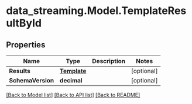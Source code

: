 # data_streaming.Model.TemplateResultById

## Properties

Name | Type | Description | Notes
------------ | ------------- | ------------- | -------------
**Results** | [**Template**](Template.md) |  | [optional] 
**SchemaVersion** | **decimal** |  | [optional] 

[[Back to Model list]](../README.md#documentation-for-models) [[Back to API list]](../README.md#documentation-for-api-endpoints) [[Back to README]](../README.md)

